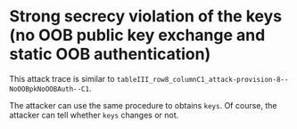 # Strong secrecy violation of the keys (no OOB public key exchange and static OOB authentication)

This attack trace is similar to `tableIII_row8_columnC1_attack-provision-8--NoOOBpkNoOOBAuth--C1`.

The attacker can use the same procedure to obtains `keys`.
Of course, the attacker can tell whether `keys` changes or not.